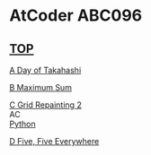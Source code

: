 # AtCoder ABC096  

## [TOP](https://atcoder.jp/contests/abc096)  

[A Day of Takahashi](https://atcoder.jp/contests/abc096/tasks/abc096_a)   

[](https://atcoder.jp/contests/abc096/submissions/)  

[B Maximum Sum](https://atcoder.jp/contests/abc096/tasks/abc096_b)   

[](https://atcoder.jp/contests/abc096/submissions/)  

[C Grid Repainting 2](https://atcoder.jp/contests/abc096/tasks/abc096_c)   
AC  
[Python](https://atcoder.jp/contests/abc096/submissions/15853613)  

[D Five, Five Everywhere](https://atcoder.jp/contests/abc096/tasks/abc096_d)   

[](https://atcoder.jp/contests/abc096/submissions/)  

